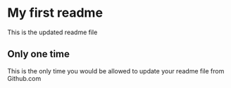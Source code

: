 # My first readme
This is the updated readme file

## Only one time
This is the only time you would be allowed to update your readme file from Github.com
